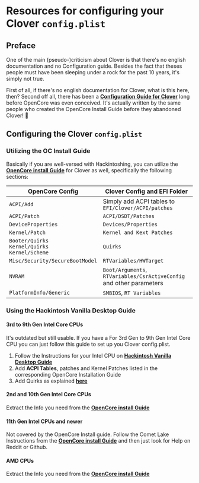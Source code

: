 # Resources for configuring your Clover `config.plist`

## Preface
One of the main (pseudo-)criticism about Clover is that there's no english documentation and no Configuration guide. Besides the fact that theses people must have been sleeping under a rock for the past 10 years, it's simply not true.

First of all, if there's no english documentation for Clover, what is this here, then? Second off all, there has been a [**Configuration Guide for Clover**](https://hackintosh.gitbook.io/r-hackintosh-vanilla-desktop-guide/) long before OpenCore was even conceived. It's actually written by the same people who created the OpenCore Install Guide before they abandoned Clover! :fax: 

## Configuring the Clover `config.plist`

### Utilizing the OC Install Guide
Basically if you are well-versed with Hackintoshing, you can utilize the [**OpenCore install Guide**](https://dortania.github.io/OpenCore-Install-Guide/) for Clover as well, specifically the following sections:

OpenCore Config | Clover Config and EFI Folder
----------------|------------------------------
`ACPI/Add` | Simply add ACPI tables to `EFI/Clover/ACPI/patches`
`ACPI/Patch`| `ACPI/DSDT/Patches`
`DeviceProperties` | `Devices/Properties`
`Kernel/Patch` | `Kernel and Kext Patches`
`Booter/Quirks`</br>`Kernel/Quirks`</br>`Kernel/Scheme`|`Quirks`
`Misc/Security/SecureBootModel`| `RTVariables/HWTarget`
`NVRAM`| `Boot/Arguments`, `RTVariables/CsrActiveConfig` and other parameters
`PlatformInfo/Generic` | `SMBIOS`, `RT Variables`

### Using the Hackintosh Vanilla Desktop Guide

#### 3rd to 9th Gen Intel Core CPUs
It's outdated but still usable. If you have a For 3rd Gen to 9th Gen Intel Core CPU you can just follow this guide to set up you Clover config.plist.

1. Follow the Instructions for your Intel CPU on [**Hackintosh Vanilla Desktop Guide**](https://hackintosh.gitbook.io/r-hackintosh-vanilla-desktop-guide/)
2. Add **ACPI Tables**, patches and Kernel Patches listed in the corresponding OpenCore Installation Guide
3. Add Quirks as explained [**here**](https://github.com/5T33Z0/Clover-Crate/tree/main/Quirks)

#### 2nd and 10th Gen Intel Core CPUs
Extract the Info you need from the [**OpenCore install Guide**](https://dortania.github.io/OpenCore-Install-Guide/)

#### 11th Gen Intel CPUs and newer
Not covered by the OpenCore Install guide. Follow the Comet Lake Instructions from the [**OpenCore install Guide**](https://dortania.github.io/OpenCore-Install-Guide/) and then just look for Help on Reddit or Github.

#### AMD CPUs
Extract the Info you need from the [**OpenCore install Guide**](https://dortania.github.io/OpenCore-Install-Guide/)
